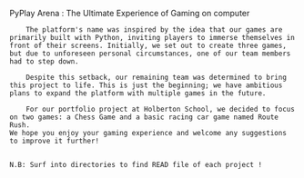  PyPlay Arena : The Ultimate Experience of Gaming on computer

        The platform's name was inspired by the idea that our games are primarily built with Python, inviting players to immerse themselves in front of their screens. Initially, we set out to create three games, but due to unforeseen personal circumstances, one of our team members had to step down.

        Despite this setback, our remaining team was determined to bring this project to life. This is just the beginning; we have ambitious plans to expand the platform with multiple games in the future.

        For our portfolio project at Holberton School, we decided to focus on two games: a Chess Game and a basic racing car game named Route Rush.
	We hope you enjoy your gaming experience and welcome any suggestions to improve it further!


	N.B: Surf into directories to find READ file of each project !
